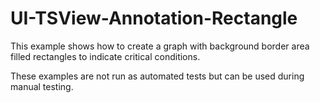 # UI-TSView-Annotation-Rectangle

This example shows how to create a graph with background border area filled rectangles
to indicate critical conditions.

These examples are not run as automated tests but can be used during manual testing.
